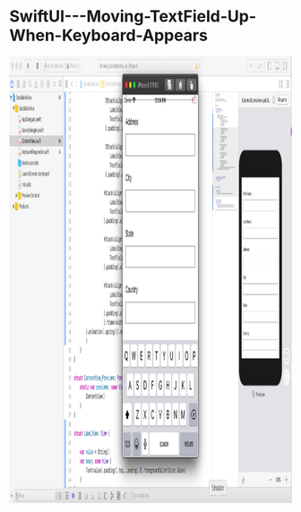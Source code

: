 # SwiftUI---Moving-TextField-Up-When-Keyboard-Appears
<img src="Screen%20Shot%202020-07-05%20at%2012.04.02%20PM.png" width="1000" height="800">

